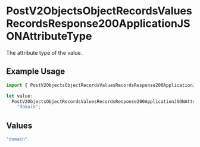 # PostV2ObjectsObjectRecordsValuesRecordsResponse200ApplicationJSONAttributeType

The attribute type of the value.

## Example Usage

```typescript
import { PostV2ObjectsObjectRecordsValuesRecordsResponse200ApplicationJSONAttributeType } from "attio-js/models/operations";

let value:
  PostV2ObjectsObjectRecordsValuesRecordsResponse200ApplicationJSONAttributeType =
    "domain";
```

## Values

```typescript
"domain"
```